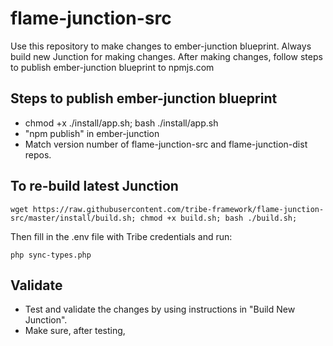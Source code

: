 # flame-junction-src

Use this repository to make changes to ember-junction blueprint. Always build new Junction for making changes. After making changes, follow steps to publish ember-junction blueprint to npmjs.com

## Steps to publish ember-junction blueprint

- chmod +x ./install/app.sh; bash ./install/app.sh
- "npm publish" in ember-junction
- Match version number of flame-junction-src and flame-junction-dist repos.

## To re-build latest Junction

```
wget https://raw.githubusercontent.com/tribe-framework/flame-junction-src/master/install/build.sh; chmod +x build.sh; bash ./build.sh;
```

Then fill in the .env file with Tribe credentials and run:

```
php sync-types.php
```

## Validate

- Test and validate the changes by using instructions in "Build New Junction".
- Make sure, after testing,
